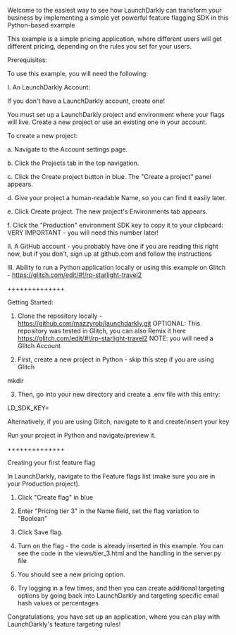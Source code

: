 Welcome to the easiest way to see how LaunchDarkly can transform your business by implementing a simple yet powerful feature flagging SDK in this Python-based example

This example is a simple pricing application, where different users will get different pricing, depending on the rules you set for your users.

Prerequisites:

To use this example, you will need the following:

I. An LaunchDarkly Account:

If you don't have a LaunchDarkly account, create one!

You must set up a LaunchDarkly project and environment where your flags will live. Create a new project or use an existing one in your account.

To create a new project:

a. Navigate to the Account settings page.

b. Click the Projects tab in the top navigation.

c. Click the Create project button in blue. The "Create a project" panel appears.

d. Give your project a human-readable Name, so you can find it easily later.

e. Click Create project. The new project's Environments tab appears.

f. Click the "Production" environment SDK key to copy it to your clipboard: VERY IMPORTANT - you will need this number later!

II. A GitHub account  - you probably have one if you are reading this right now, but if you don't, sign up at github.com and follow the instructions

III. Ability to run a Python application locally or using this example on Glitch - https://glitch.com/edit/#!/rp-starlight-travel2



++++++++++++++

Getting Started:

1. Clone the repository locally - https://github.com/mazzyrob/launchdarkly.git
OPTIONAL: This repository was tested in Glitch, you can also Remix it here https://glitch.com/edit/#!/rp-starlight-travel2 NOTE: you will need a Glitch Account

2. First, create a new project in Python - skip this step if you are using Glitch

mkdir <NAME-YOUR-PROJECT>

3. Then, go into your new directory and create a .env file with this entry:

LD_SDK_KEY=<PASTE-YOUR-SDK-KEY-HERE>

Alternatively, if you are using Glitch, navigate to it and create/insert your key
  
Run your project in Python and navigate/preview it.
  

++++++++++++++

Creating your first feature flag
  
In LaunchDarkly, navigate to the Feature flags list (make sure you are in your Production project).

  1. Click "Create flag" in blue

2. Enter "Pricing tier 3" in the Name field, set the flag variation to "Boolean"
  
3. Click Save flag.

4. Turn on the flag - the code is already inserted in this example.  You can see the code in the views/tier_3.html and the handling in the server.py file
  
5. You should see a new pricing option.  
  
6. Try logging in a few times, and then you can create additional targeting options by going back into LaunchDarkly and targeting specific email hash values or percentages

  
Congratulations, you have set up an application, where you can play with LaunchDarkly's feature targeting rules!



